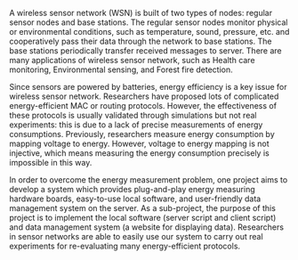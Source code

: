 A wireless sensor network (WSN) is built of two types of nodes: regular sensor nodes and base stations. The regular sensor nodes monitor physical or environmental conditions, such as temperature, sound, pressure, etc. and cooperatively pass their data through the network to base stations. The base stations periodically transfer received messages to server. There are many applications of wireless sensor network, such as Health care monitoring, Environmental sensing, and Forest fire detection.

Since sensors are powered by batteries, energy efficiency is a key issue for wireless sensor network. Researchers have proposed lots of complicated energy-efficient MAC or routing protocols. However, the effectiveness of these protocols is usually validated through simulations but not real experiments: this is due to a lack of precise measurements of energy consumptions. Previously, researchers measure energy consumption by mapping voltage to energy. However, voltage to energy mapping is not injective, which means measuring the energy consumption precisely is impossible in this way. 

In order to overcome the energy measurement problem, one project aims to develop a system which provides plug-and-play energy measuring hardware boards, easy-to-use local software, and user-friendly data management system on the server. As a sub-project, the purpose of this project is to implement the local software (server script and client script) and data management system (a website for displaying data). Researchers in sensor networks are able to easily use our system to carry out real experiments for re-evaluating many energy-efficient protocols.
